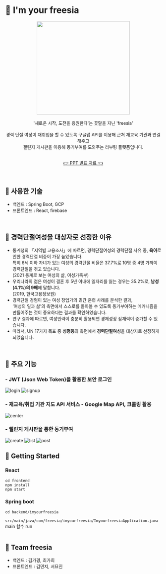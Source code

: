 # 🌻 I'm your freesia
<div align="center">
  <img src="https://s3.us-west-2.amazonaws.com/secure.notion-static.com/3d8605a2-c2e6-438e-87e1-0b74cfdf5b9b/Untitled.png?X-Amz-Algorithm=AWS4-HMAC-SHA256&X-Amz-Content-Sha256=UNSIGNED-PAYLOAD&X-Amz-Credential=AKIAT73L2G45EIPT3X45%2F20220204%2Fus-west-2%2Fs3%2Faws4_request&X-Amz-Date=20220204T201610Z&X-Amz-Expires=86400&X-Amz-Signature=50232c662f4fce016aa83230cff973e4a3a364a767076130b6ec5ccb21d5c235&X-Amz-SignedHeaders=host&response-content-disposition=filename%20%3D%22Untitled.png%22&x-id=GetObject" width="300px" /> <br />
  <br>'새로운 시작, 도전을 응원한다'는 꽃말을 지닌 'freesia'<br><br/>
  경력 단절 여성이 재취업을 할 수 있도록 구글맵 API를 이용해 근처 재교육 기관과 연결해주고 
  <br>챌린지 게시판을 이용해 동기부여를 도와주는 리부팅 플랫폼입니다.<br><br/>

  [👉 PPT 발표 자료 👈](https://docs.google.com/presentation/d/1iVA4pRimgRgOpxvsks351BGSBZd1rr4HEsVz5tUc_io/edit?usp=sharing&resourcekey=0-QGNHxsn91SOJnj24AKjv1w)
</div><br/>


## 🌻 사용한 기술
- 백엔드 : Spring Boot, GCP   
- 프론트엔드 : React, firebase 
<br/>
  
## 🌻 경력단절여성을 대상자로 선정한 이유
- 통계청의 「지역별 고용조사」에 따르면, 경력단절여성의 경력단절 사유 중, **육아**로 인한 경력단절 비중이 가장 높았습니다. <br>특히 6세 이하 자녀가 있는 여성의 경력단절 비율은 37.7%로 10명 중 4명 가까이 경력단절을 겪고 있습니다. <br>(2021 통계로 보는 여성의 삶, 여성가족부)
- 우리나라의 젊은 여성이 결혼 후 5년 이내에 일자리를 잃는 경우는 35.2%로, **남성(4.1%)의 9배**에 달합니다. <br>(2019, 한국고용정보원)
- 경력단절 경험이 있는 여성 창업가의 민간 훈련 사례를 분석한 결과, <br>‘여성의 일과 삶’의 측면에서 스스로를 돌아볼 수 있도록 동기부여하는 메커니즘을 만들어주는 것이 중요하다는 결과를 확인하였습니다.
- 연구 결과에 따르면, 여성인력이 충분히 활용되면 경제성장 잠재력이 증가할 수 있습니다.
- 따라서, UN 17가지 목표 중 **성평등**의 측면에서 **경력단절여성**을 대상자로 선정하게 되었습니다.
<br/>

## 🌻 주요 기능
### - JWT (Json Web Token)을 활용한 보안 로그인<br/>
![login](https://user-images.githubusercontent.com/87821678/152628468-a187cb70-2f2d-4e12-855f-c6f7d69c0209.PNG)
![signup](https://user-images.githubusercontent.com/87821678/152628470-152778b6-07f5-41d3-8890-54e0c96dcda9.PNG)
<br/>
### - 재교육/취업 기관 지도 API 서비스 - Google Map API, 크롤링 활용<br/>
![center](https://user-images.githubusercontent.com/87821678/152629040-ecbe9188-6563-4bd8-a031-164483a79f0f.PNG)
<br/>
### - 챌린지 게시판을 통한 동기부여<br/>
![create](https://user-images.githubusercontent.com/87821678/152629038-88b75100-9cbe-4e57-9d1e-6995a87ebdec.PNG)
![list](https://user-images.githubusercontent.com/87821678/152629037-0fccd2ad-6eb7-4b78-bee8-9434ab38f2d5.PNG)
![post](https://user-images.githubusercontent.com/87821678/152629036-c2583815-3691-4e2b-bbeb-de86e8d8331d.PNG)<br>

## 🌻 Getting Started
### React
```
cd frontend
npm install
npm start
```

### Spring boot
```
cd backend/imyourfreesia
```
`src/main/java/com/freesia/imyourfreesia/ImyourfreesiaApplication.java` main 함수 run<br><br/>


## 🌻 Team freesia
- 백엔드 : 김가경, 최가희
- 프론트엔드 : 김민지, 서묘진

